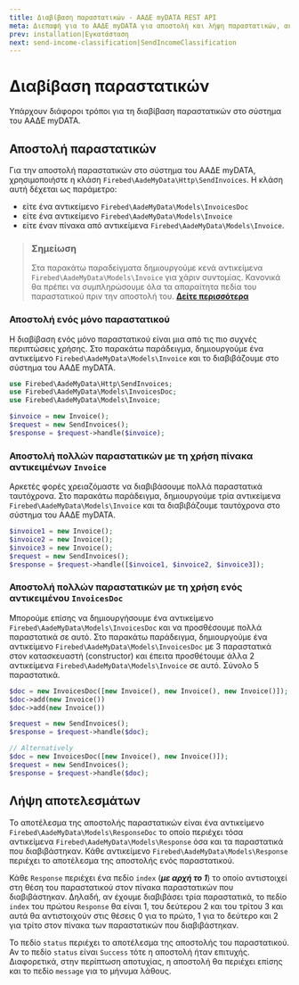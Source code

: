 ```yaml
---
title: Διαβίβαση παραστατικών - ΑΑΔΕ myDATA REST API
meta: Διεπαφή για το ΑΑΔΕ myDATA για αποστολή και λήψη παραστατικών, ακύρωση παραστατικών, χαρακτηρισμός και λήψη εσόδων και εξόδων και λήψη αναφορών ΦΠΑ.
prev: installation|Εγκατάσταση
next: send-income-classification|SendIncomeClassification
---
```


# Διαβίβαση παραστατικών

Υπάρχουν διάφοροι τρόποι για τη διαβίβαση παραστατικών στο σύστημα του ΑΑΔΕ myDATA. 

## Αποστολή παραστατικών

Για την αποστολή παραστατικών στο σύστημα του ΑΑΔΕ myDATA, χρησιμοποιήστε η κλάση `Firebed\AadeMyData\Http\SendInvoices`.
Η κλάση αυτή δέχεται ως παράμετρο:
- είτε ένα αντικείμενο `Firebed\AadeMyData\Models\InvoicesDoc`
- είτε ένα αντικείμενο `Firebed\AadeMyData\Models\Invoice` 
- είτε έναν πίνακα από αντικείμενα `Firebed\AadeMyData\Models\Invoice`.

> ### Σημείωση
> Στα παρακάτω παραδείγματα δημιουργούμε κενά αντικείμενα `Firebed\AadeMyData\Models\Invoice` για χάριν συντομίας. Κανονικά θα πρέπει να 
συμπληρώσουμε όλα τα απαραίτητα πεδία του παραστατικού πριν την αποστολή του.
> [**Δείτε περισσότερα**](/types/invoice-type)

### Αποστολή ενός μόνο παραστατικού

Η διαβίβαση ενός μόνο παραστατικού είναι μια από τις πιο συχνές περιπτώσεις χρήσης. Στο παρακάτω παράδειγμα, δημιουργούμε ένα αντικείμενο `Firebed\AadeMyData\Models\Invoice` και το διαβιβάζουμε στο σύστημα του ΑΑΔΕ myDATA.

```php
use Firebed\AadeMyData\Http\SendInvoices;
use Firebed\AadeMyData\Models\InvoicesDoc;
use Firebed\AadeMyData\Models\Invoice;

$invoice = new Invoice();
$request = new SendInvoices();
$response = $request->handle($invoice);
```

### Αποστολή πολλών παραστατικών με τη χρήση πίνακα αντικειμένων `Invoice`

Αρκετές φορές χρειαζόμαστε να διαβιβάσουμε πολλά παραστατικά ταυτόχρονα. Στο παρακάτω παράδειγμα,
δημιουργούμε τρία αντικείμενα `Firebed\AadeMyData\Models\Invoice` και τα διαβιβάζουμε ταυτόχρονα στο σύστημα του ΑΑΔΕ myDATA.

```php
$invoice1 = new Invoice();
$invoice2 = new Invoice();
$invoice3 = new Invoice();
$request = new SendInvoices();
$response = $request->handle([$invoice1, $invoice2, $invoice3]);
```

### Αποστολή πολλών παραστατικών με τη χρήση ενός αντικειμένου `InvoicesDoc`

Μπορούμε επίσης να δημιουργήσουμε ένα αντικείμενο `Firebed\AadeMyData\Models\InvoicesDoc` και να προσθέσουμε πολλά παραστατικά σε αυτό.
Στο παρακάτω παράδειγμα, δημιουργούμε ένα αντικείμενο `Firebed\AadeMyData\Models\InvoicesDoc` με 3 παραστατικά στον κατασκευαστή (constructor)
και έπειτα προσθέτουμε άλλα 2 αντικείμενα `Firebed\AadeMyData\Models\Invoice` σε αυτό. Σύνολο 5 παραστατικά.

```php
$doc = new InvoicesDoc([new Invoice(), new Invoice(), new Invoice()]);
$doc->add(new Invoice())
$doc->add(new Invoice())

$request = new SendInvoices();
$response = $request->handle($doc);

// Alternatively
$doc = new InvoicesDoc([new Invoice(), new Invoice()]);
$request = new SendInvoices();
$response = $request->handle($doc);
```

## Λήψη αποτελεσμάτων

Το αποτέλεσμα της αποστολής παραστατικών είναι ένα αντικείμενο `Firebed\AadeMyData\Models\ResponseDoc` το οποίο περιέχει τόσα αντικείμενα
`Firebed\AadeMyData\Models\Response` όσα και τα παραστατικά που διαβιβάστηκαν. Κάθε αντικείμενο `Firebed\AadeMyData\Models\Response` περιέχει το αποτέλεσμα της αποστολής ενός παραστατικού.

Κάθε `Response` περιέχει ένα πεδίο `index` (***με αρχή το 1***) το οποίο αντιστοιχεί στη θέση του παραστατικού στον πίνακα παραστατικών που διαβιβάστηκαν.
Δηλαδή, αν έχουμε διαβιβάσει τρία παραστατικά, το πεδίο `index` του πρώτου `Response` θα είναι 1, του δεύτερου 2 και του τρίτου 3 και αυτά θα 
αντιστοιχούν στις θέσεις 0 για το πρώτο, 1 για το δεύτερο και 2 για τρίτο στον πίνακα των παραστατικών που διαβιβάστηκαν. 

Το πεδίο `status` περιέχει το αποτέλεσμα της αποστολής του παραστατικού. Αν το πεδίο `status` είναι `Success` τότε η αποστολή ήταν επιτυχής.
Διαφορετικά, στην περίπτωση αποτυχίας, η αποστολή θα περιέχει επίσης και το πεδίο `message` για το μήνυμα λάθους.

```php